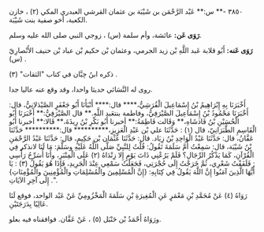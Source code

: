 ٣٨٥٠ -** س:** عَبْد الرَّحْمَن بن شَيْبَة بن عثمان القرشي العبدري المكي (٢) ، خازن الكعبة، أخو صفية بنت شَيْبَة.

**رَوَى عَن:** عائشة، وأم سلمة (س) ، زوجي النبي صلى الله عليه وسلم.

**رَوَى عَنه:** أَبُو قلابة عَبد اللَّهِ بْن زيد الجرمي، وعثمان بْن حكيم بْن عباد بْن حنيف الأَنْصارِيّ (س) .

ذكره ابنُ حِبَّان في كتاب "الثقات" (٣) .

روى له النَّسَائي حديثا واحدا، وقد وقع عنه عاليا جدا.

أَخْبَرَنَا بِهِ إِبْرَاهِيمُ بْنُ إِسْمَاعِيلَ الْقُرَشِيُّ،**** قال:**** أَنْبَأَنَا أَبُو جَعْفَرٍ الصَّيْدَلانِيُّ، قال: أَخْبَرَنَا مَحْمُودُ بْنُ إِسْمَاعِيلَ الصَّيْرَفِيُّ، وفاطمة بنتعَبد اللَّهِ.** قال الصَّيْرَفِيُّ:** أَخْبَرَنَا أَبُو الْحُسَيْنِ بْنُ فَاذشَاهِ،** وَقَالت فَاطِمَةُ:** أخبرنا أَبُو بَكْرِ بْنُ رِيذَةَ،** قَالا:** أخبرنا أَبُو الْقَاسِمِ الطَّبَرَانِيّ، قال (١) : حَدَّثَنَا علي بْن عَبْدِ الْعَزِيزِ،********** قال:********** حَدَّثَنَا عَفَّانُ، قال: حَدَّثَنَا عَبْدُ الْوَاحِدِ بْنُ زِيَاد. قال: حَدَّثَنَا عُثْمَان بْن حَكِيمٍ، قال: حَدَّثَنَا عَبْدُ الرَّحْمَنِ بْنُ شَيْبَة، قال: سَمِعْتُ أُمَّ سَلَمَةَ تَقُولُ: قُلْتُ لِلنَّبِيِّ صَلَّى اللَّهُ عَلَيْهِ وسَلَّمَ: مَا لَنَا لانذكر فِي الْقُرْآنِ، كَمَا يَذْكُرُ الرِّجَالِ؟ فَلَمْ يَرُعْنِي ذَاتَ يَوْمٍ إِلا زِنْدَاهُ (٢) عَلَى الْمِنْبَرِ، وأَنَا أُسَرِّحُ رَأْسِي ; فَلَفَفْتُ شَعْرِي، ثُمَّ خَرَجْتُ إِلَى حُجْرَتِي، فَجَعَلْتُ سَمْعِي عِنْدَ الْجَرِيدِ، فَإِذَا هُوَ يَقُولُ (٣) : يَا أَيُّهَا الَّذِينَ آمَنُوا إِنَّ اللَّهَ يَقُولُ فِي كِتَابِهِ: {إِنَّ الْمُسْلِمِينَ والْمُسْلِمَاتِ والْمُؤْمِنِينَ والْمُؤْمِنَاتِ} ". إِلَى آخِرِ الآيَاتِ.

رَوَاهُ (٤) عَنْ مُحَمَّدِ بْنِ مَعْمَرٍ عَنِ الْمُغِيرَةِ بْنِ سَلَمَةَ الْمَخْزُومِيِّ عَنْ عَبْد الواحد، فوقع لَنَا عَالِيًا بِدَرَجَتَيْنِ.

ورَوَاهُ أَحْمَدُ بْن حَنْبَل (٥) ، عَنْ عَفَّان. فوافقناه فيه بعلو.